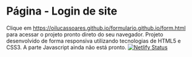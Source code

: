 # Página - Login de site
Clique em https://oilucassoares.github.io/formulario.github.io/form.html para acessar o projeto pronto direto do seu navegador.
Projeto desenvolvido de forma responsiva utilizando tecnologias de HTML5 e CSS3. A parte Javascript ainda não está pronto. 
[![Netlify Status](https://api.netlify.com/api/v1/badges/94fb96a1-4cee-404b-b794-4e7576749a98/deploy-status)](https://app.netlify.com/sites/incandescent-torte-0c5121/deploys)
